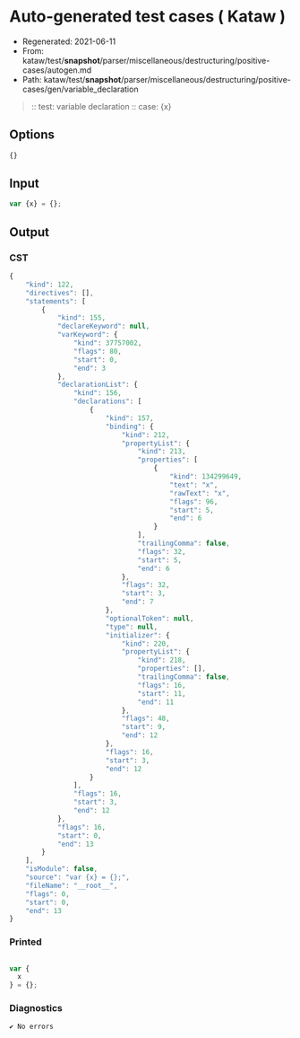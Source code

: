 # Auto-generated test cases ( Kataw )
- Regenerated: 2021-06-11
- From: kataw/test/__snapshot__/parser/miscellaneous/destructuring/positive-cases/autogen.md
- Path: kataw/test/__snapshot__/parser/miscellaneous/destructuring/positive-cases/gen/variable_declaration
> :: test: variable declaration
> :: case: {x}
## Options

`````js
{}
`````
## Input

`````js
var {x} = {};
`````
## Output

### CST

```javascript
{
    "kind": 122,
    "directives": [],
    "statements": [
        {
            "kind": 155,
            "declareKeyword": null,
            "varKeyword": {
                "kind": 37757002,
                "flags": 80,
                "start": 0,
                "end": 3
            },
            "declarationList": {
                "kind": 156,
                "declarations": [
                    {
                        "kind": 157,
                        "binding": {
                            "kind": 212,
                            "propertyList": {
                                "kind": 213,
                                "properties": [
                                    {
                                        "kind": 134299649,
                                        "text": "x",
                                        "rawText": "x",
                                        "flags": 96,
                                        "start": 5,
                                        "end": 6
                                    }
                                ],
                                "trailingComma": false,
                                "flags": 32,
                                "start": 5,
                                "end": 6
                            },
                            "flags": 32,
                            "start": 3,
                            "end": 7
                        },
                        "optionalToken": null,
                        "type": null,
                        "initializer": {
                            "kind": 220,
                            "propertyList": {
                                "kind": 218,
                                "properties": [],
                                "trailingComma": false,
                                "flags": 16,
                                "start": 11,
                                "end": 11
                            },
                            "flags": 48,
                            "start": 9,
                            "end": 12
                        },
                        "flags": 16,
                        "start": 3,
                        "end": 12
                    }
                ],
                "flags": 16,
                "start": 3,
                "end": 12
            },
            "flags": 16,
            "start": 0,
            "end": 13
        }
    ],
    "isModule": false,
    "source": "var {x} = {};",
    "fileName": "__root__",
    "flags": 0,
    "start": 0,
    "end": 13
}
```

### Printed

```javascript

var {
  x
} = {};
```

### Diagnostics

```javascript
✔ No errors
```

